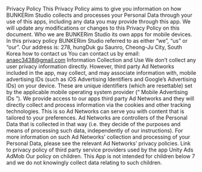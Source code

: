 Privacy Policy
This Privacy Policy aims to give you information on how BUNKERim Studio collects and processes your Personal Data through your use of this apps, including any data you may provide through this app.
We will update any modifications or changes to this Privacy Policy on this document.
Who we are
BUNKERim Studio its own apps for mobile devices. In this privacy policy BUNKERim Studio referred to as either “we”, “us” or “our”.
Our address is:  278, hungDuk gu Saunro, Cheong-Ju City, South Korea
how to contact us
You can contact us by email: anaec3438@gmail.com
Information Collection and Use
We don’t collect any user privacy information directly. However, third party Ad Networks included in the app, may collect, and may associate information with, mobile advertising IDs (such as iOS Advertising Identifiers and Google’s Advertising IDs) on your device. These are unique identifiers (which are resettable) set by the applicable mobile operating system provider (“ Mobile Advertising IDs ”). We provide access to our apps third party Ad Networks and they will directly collect and process information via the cookies and other tracking technologies. This is so Ad Networks can serve you with content that is tailored to your preferences. Ad Networks are controllers of the Personal Data that is collected in that way (i.e. they decide of the purposes and means of processing such data, independently of our instructions). For more information on such Ad Networks’ collection and processing of your Personal Data, please see the relevant Ad Networks’ privacy policies.
Link to privacy policy of third party service providers used by the app
Unity Ads
AdMob
  Our policy on children.
This App is not intended for children below 7 and we do not knowingly collect data relating to such children.